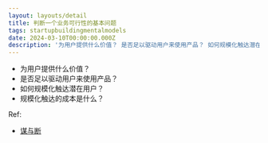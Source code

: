 ```yaml
---
layout: layouts/detail
title: 判断一个业务可行性的基本问题
tags: startupbuildingmentalmodels
date: 2024-03-10T00:00:00.000Z
description: '为用户提供什么价值？ 是否足以驱动用户来使用产品？ 如何规模化触达潜在用户？ 规模化触达的成本是什么？ Ref: 谋与断'
---
```

* 为用户提供什么价值？
* 是否足以驱动用户来使用产品？
* 如何规模化触达潜在用户？
* 规模化触达的成本是什么？

Ref:
* <a href="https://mp.weixin.qq.com/s/hRWKVtq8XmgeLEOfm-BCDA" target="_blank">谋与断</a>
